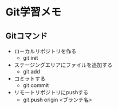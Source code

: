 # Git学習メモ
## Gitコマンド

- ローカルリポジトリを作る
	- git init
- ステージングエリアにファイルを追加する
	- git add
- コミットする
	- git commit
- リモートリポジトリにpushする
	- git push origin <ブランチ名>

